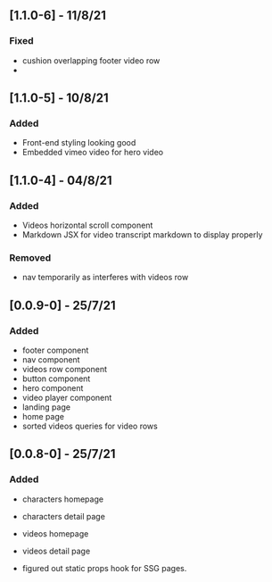 ## [1.1.0-6] - 11/8/21
### Fixed
- cushion overlapping footer video row
- 

## [1.1.0-5] - 10/8/21
### Added
- Front-end styling looking good
- Embedded vimeo video for hero video

## [1.1.0-4] - 04/8/21
### Added
- Videos horizontal scroll component
- Markdown JSX for video transcript markdown to display properly

### Removed
- nav temporarily as interferes with videos row

## [0.0.9-0] - 25/7/21
### Added
- footer component
- nav component
- videos row component
- button component
- hero component
- video player component
- landing page
- home page
- sorted videos queries for video rows

## [0.0.8-0] - 25/7/21
### Added
- characters homepage
- characters detail page
- videos homepage
- videos detail page

- figured out static props hook for SSG pages.

